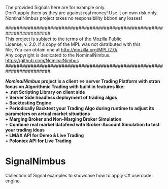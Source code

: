 The provided Signals here are for example only.  
Don't apply them as they are against real money!
Use it on own risk only, NominalNimbus project takes no responsibility bbbon any losses!
  
########################################################################  
 This project is subject to the terms of the Mozilla Public  
 License, v. 2.0. If a copy of the MPL was not distributed with this  
 file, You can obtain one at http://mozilla.org/MPL/2.0/  
 Any copyright is dedicated to the NominalNimbus.  
 https://github.com/NominalNimbus  
########################################################################
  
**_NominalNimbus_ project is a client <=> server Trading Platform with stron focus on Algorithmic Trading with build in features like:**  
**+ .net Scripting Library on client side**  
**+ Server Side headless deployment of trading algos**  
**+ Backtesting Engine**  
**+ Periodically Backtest your Trading Algo during runtime to adjust its parameters on actual market situations**  
**+ Marging Broker and Non-Marging Broker Simulation**  
**+ Combine real market datafeed with Broker-Account Simulation to test your trading ideas**  
**+ LMAX API for Demo & Live Trading**  
**+ Poloniex API for Live Trading**  
  
  
# SignalNimbus
Collection of Signal examples to showcase how to apply C# usercode engine.
